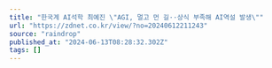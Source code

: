 ```yaml
---
title: "한국계 AI석학 최예진 \"AGI, 멀고 먼 길··상식 부족해 AI역설 발생\""
url: "https://zdnet.co.kr/view/?no=20240612211243"
source: "raindrop"
published_at: "2024-06-13T08:28:32.302Z"
tags: []
---
```


